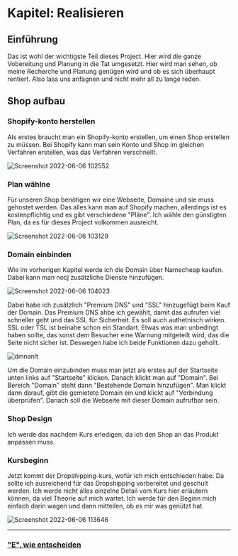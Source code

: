 # Kapitel: Realisieren

## Einführung

Das ist wohl der wichtigste Teil dieses Project. Hier wird die ganze Vobereitung und Planung in die Tat umgesetzt. Hier wird man sehen, ob meine Recherche und Planung genügen wird und ob es sich überhaupt rentiert. Also lass uns anfagnen und nicht mehr all zu lange reden.

## Shop aufbau

### Shopify-konto herstellen

Als erstes braucht man ein Shopify-konto erstellen, um einen Shop erstellen zu müssen. Bei Shopify kann man sein Konto und Shop im gleichen Verfahren erstellen, was das Verfahren verschnellt.

![Screenshot 2022-06-06 102552](https://user-images.githubusercontent.com/90186208/172124416-7c5dbfca-9f09-4fa8-9596-d5db9c83f8a8.png)

### Plan wählne

Für unseren Shop benötigen wir eine Webseite, Domaine und sie muss gehostet werden. Das alles kann man auf Shopify machen, allerdings ist es kostenpflichtig und es gibt verschiedene "Pläne". Ich wähle den günstigten Plan, da es für dieses Project volkommen ausreicht. 

![Screenshot 2022-06-06 103129](https://user-images.githubusercontent.com/90186208/172125361-16971d86-b857-4253-addb-2c7d3f61f967.png)

### Domain einbinden

Wie im vorherigen Kapitel werde ich die Domain über Namecheap kaufen. Dabei kann man nocj zusätzliche Dienste hinzufügen.

![Screenshot 2022-06-06 104023](https://user-images.githubusercontent.com/90186208/172126880-4791c9ef-7305-46a3-93fa-019f9903d555.png)

Dabei habe ich zusätzlich "Premium DNS" und "SSL" hinzugefügt beim Kauf der Domain. Das Premium DNS ahbe ich gewählt, damit das aufrufen viel schneller geht und das SSL für Sicherheit. Es soll auch authetnisch wirken. SSL oder TSL ist beinahe schon ein Standart. Etwas was man unbedingt haben sollte, das sonst dem Besucher eine Warnung mitgeteilt wird, das die Seite nicht sicher ist. Deswegen habe ich beide Funktionen dazu gehollt.

![dmnanlt](https://user-images.githubusercontent.com/90186208/172129840-3d828955-bb79-4595-93d0-00c8e891a3f4.png)

Um die Domain einzubinden muss man jetzt als erstes auf der Startseite unten links auf "Startseite" klicken. Danach klickt man auf "Domain". Bei Bereich "Domain" steht dann "Bestehende Domain hinzufügen". Man klickt dann darauf, gibt die gemietete Domain ein und klickt auf "Verbindung überprüfen". Danach soll die Webseite mit dieser Domain aufrufbar sein.

### Shop Design

Ich werde das nachdem Kurs erledigen, da ich den Shop an das Produkt anpassen muss.

### Kursbeginn

Jetzt kommt der Dropshipping-kurs, wofür ich mich entschieden habe. Da sollte ich ausreichend für das Dropshipping vorbereitet und geschult werden. Ich werde nicht alles einzelne Detail vom Kurs hier erläutern können, da viel Theorie auf mich wartet. Ich werde für den Beginn mich einfach darin wagen und dann mitteilen, ob es mir was genützt hat.

![Screenshot 2022-06-06 113646](https://user-images.githubusercontent.com/90186208/172136089-99a76fe0-d910-4a9b-827c-6c56fd05b77d.png)

---

### ["E", wie entscheiden](https://github.com/silvioTBZ/M431/blob/main/I-P-Entscheiden-R-K-A.md)


